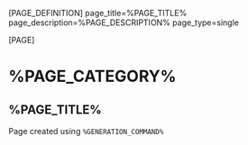 [PAGE_DEFINITION]
page_title=%PAGE_TITLE%
page_description=%PAGE_DESCRIPTION%
page_type=single

[PAGE]

# %PAGE_CATEGORY%

## %PAGE_TITLE%

Page created using `%GENERATION_COMMAND%`

